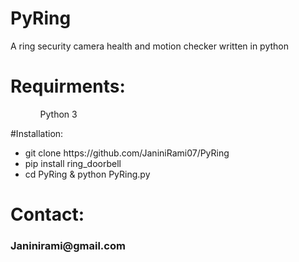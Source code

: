 # PyRing
A ring security camera health and motion checker written in python

# Requirments:
<ul>
<ol>Python 3</ol>
</ul>

#Installation:

<ul>
<li>git clone https://github.com/JaniniRami07/PyRing</li>
<li>pip install ring_doorbell</li>
<li>cd PyRing & python PyRing.py</li>
</ul>

# Contact:
<h3>Janinirami@gmail.com</h3>
